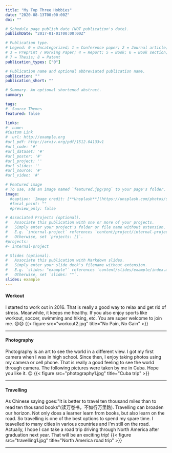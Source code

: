 ```yaml
---
title: "My Top Three Hobbies"
date: "2020-08-13T00:00:00Z"
doi: ""

# Schedule page publish date (NOT publication's date).
publishDate: "2017-01-01T00:00:00Z"

# Publication type.
# Legend: 0 = Uncategorized; 1 = Conference paper; 2 = Journal article;
# 3 = Preprint / Working Paper; 4 = Report; 5 = Book; 6 = Book section;
# 7 = Thesis; 8 = Patent
publication_types: ["0"]

# Publication name and optional abbreviated publication name.
publication: ""
publication_short: ""

# Summary. An optional shortened abstract.
summary: 

tags:
#- Source Themes
featured: false

links:
#- name: 
#Custom Link
#  url: http://example.org
#url_pdf: http://arxiv.org/pdf/1512.04133v1
#url_code: '#'
#url_dataset: '#'
#url_poster: '#'
#url_project: ''
#url_slides: ''
#url_source: '#'
#url_video: '#'

# Featured image
# To use, add an image named `featured.jpg/png` to your page's folder. 
image:
  #caption: 'Image credit: [**Unsplash**](https://unsplash.com/photos/s9CC2SKySJM)'
  #focal_point: ""
  #preview_only: false

# Associated Projects (optional).
#   Associate this publication with one or more of your projects.
#   Simply enter your project's folder or file name without extension.
#   E.g. `internal-project` references `content/project/internal-project/index.md`.
#   Otherwise, set `projects: []`.
#projects:
#- internal-project

# Slides (optional).
#   Associate this publication with Markdown slides.
#   Simply enter your slide deck's filename without extension.
#   E.g. `slides: "example"` references `content/slides/example/index.md`.
#   Otherwise, set `slides: ""`.
slides: example
---
```

#### Workout
I started to work out in 2016. That is really a good way to relax and get rid of stress. Meanwhile, it keeps me healthy. If you also enjoy sports like workout, soccer, swimming and hiking, etc. You are super welcome to join me. :smile::smile:
{{< figure src="workout2.jpg" title="No Pain, No Gain" >}}
_________________________________________________________
#### Photography
Photography is an art to see the world in a different view. I got my first camera when I was in high school. Since then, I enjoy taking photos using my camera or cell phone. That is really a good feeling to see the world through camera. The following pictures were taken by me in Cuba. Hope you like it. :wink:
{{< figure src="photography1.jpg" title="Cuba trip" >}}
_________________________________________________________
#### Travelling
As Chinese saying goes:"It is better to travel ten thousand miles than to read ten thousand books"(读万卷书，不如行万里路). Travelling can broaden our horizon. Not only does a learner learn from books, but also learn on the road. So travelling is one of the best options to spend my spare time. I teavelled to many cities in various countries and I'm still on the road. Actually, I hope I can take a road trip driving through North America after graduation next year. That will be an exciting trip!
{{< figure src="travelling1.jpg" title="North America road trip" >}}
_________________________________________________________

